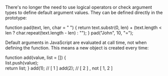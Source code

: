 There's no longer the need to use logical operators or check argument types to define default argument values. 
They can be defined directly in the prototype:

function pad(text, len, char = " ") {
    return text.substr(0, len) +
           (text.length < len ? char.repeat(text.length - len) : "");
}
pad("John", 10, "=");

Default arguments in JavaScript are evaluated at call time, not when defining the function. This means a new object is created every time:

function add(value, list = []) {    
    list.push(value);    
    return list;
}
add(1); // [ 1 ]
add(2); // [ 2 ] , not [ 1, 2 ]